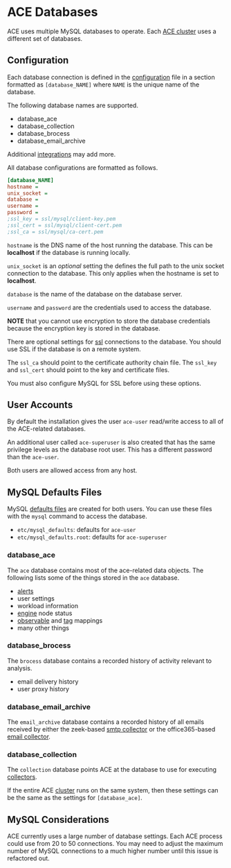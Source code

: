 # ACE Databases

ACE uses multiple MySQL databases to operate. Each [ACE cluster](../design/engine_cluster.md) uses a different set of databases.

## Configuration

Each database connection is defined in the [configuration](../design/configuration.md) file in a section formatted as `[database_NAME]` where `NAME` is the unique name of the database.

The following database names are supported.

- database_ace
- database_collection
- database_brocess
- database_email_archive

Additional [integrations](link) may add more.

All database configurations are formatted as follows.

```ini
[database_NAME]
hostname =
unix_socket =
database =
username =
password =
;ssl_key = ssl/mysql/client-key.pem
;ssl_cert = ssl/mysql/client-cert.pem
;ssl_ca = ssl/mysql/ca-cert.pem
```

`hostname` is the DNS name of the host running the database. This can be **localhost** if the database is running locally.

`unix_socket` is an *optional* setting the defines the full path to the unix socket connection to the database. This only applies when the hostname is set to **localhost**.

`database` is the name of the database on the database server.

`username` and `password` are the credentials used to access the database.

**NOTE** that you cannot use encryption to store the database credentials because the encryption key is stored in the database.

There are optional settings for [ssl](../design/ssl.md) connections to the database. You should use SSL if the database is on a remote system.

The `ssl_ca` should point to the certificate authority chain file. The `ssl_key` and `ssl_cert` should point to the key and certificate files.

You must also configure MySQL for SSL before using these options.

## User Accounts

By default the installation gives the user `ace-user` read/write access to all of the ACE-related databases.

An additional user called `ace-superuser` is also created that has the same privilege levels as the database root user. This has a different password than the `ace-user`.

Both users are allowed access from any host.

## MySQL Defaults Files

MySQL [defaults files](https://dev.mysql.com/doc/refman/5.7/en/option-file-options.html#option_general_defaults-file) are created for both users. You can use these files with the `mysql` command to access the database.

- `etc/mysql_defaults`: defaults for `ace-user`
- `etc/mysql_defaults.root`: defaults for `ace-superuser`

### database_ace

The `ace` database contains most of the ace-related data objects. The following lists some of the things stored in the `ace` database.

- [alerts](../design/alerts.md)
- user settings
- workload information
- [engine](../design/engine.md) node status
- [observable](../design/observable.md) and [tag](../design/tags.md) mappings
- many other things

### database_brocess

The `brocess` database contains a recorded history of activity relevant to analysis.

- email delivery history
- user proxy history

### database_email_archive

The `email_archive` database contains a recorded history of all emails received by either the zeek-based [smtp collector](../design/smtp_collector.md) or the office365-based [email collector](../design/email_collector.md).

### database_collection

The `collection` database points ACE at the database to use for executing [collectors](../design/collector.md). 

If the entire ACE [cluster](../design/engine_cluster.md) runs on the same system, then these settings can be the same as the settings for `[database_ace]`.

## MySQL Considerations

ACE currently uses a large number of database settings. Each ACE process could use from 20 to 50 connections. You may need to adjust the maximum number of MySQL connections to a much higher number until this issue is refactored out.
